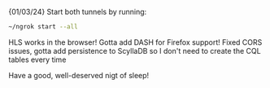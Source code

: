 {01/03/24}
Start both tunnels by running:
```sh
~/ngrok start --all
```

HLS works in the browser! Gotta add DASH for Firefox support!
Fixed CORS issues, gotta add persistence to ScyllaDB so I don't need to create the CQL tables every time

Have a good, well-deserved nigt of sleep!
